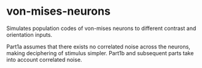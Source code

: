 # von-mises-neurons
Simulates population codes of von-mises neurons to different contrast and orientation inputs.

Part1a assumes that there exists no correlated noise across the neurons, making deciphering of
stimulus simpler.
Part1b and subsequent parts take into account correlated noise.
